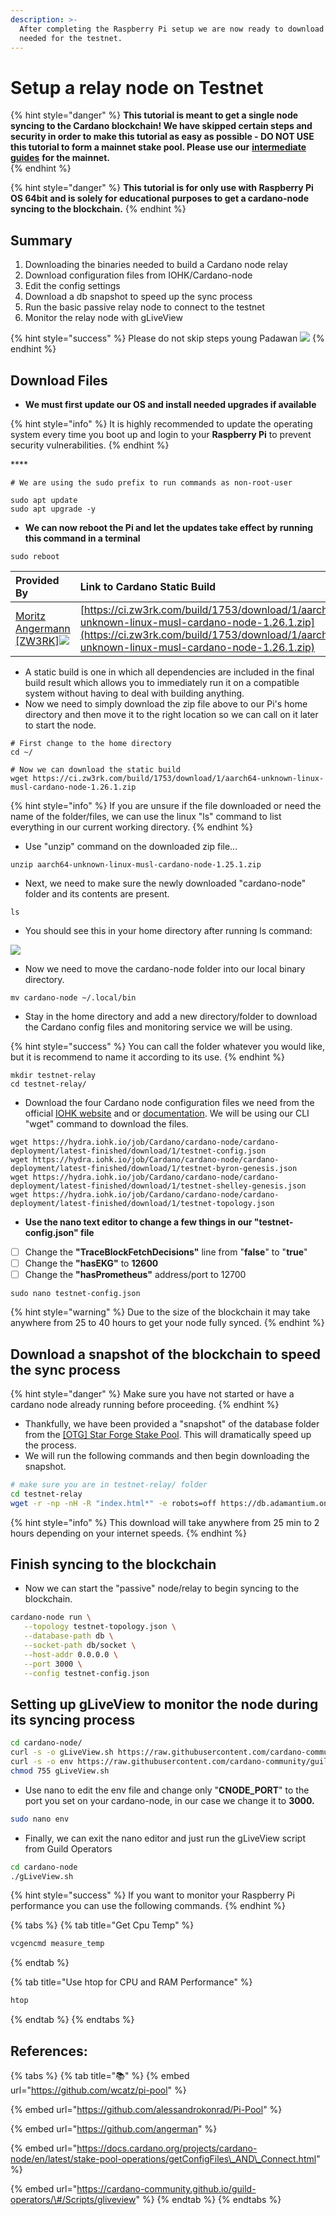 ```yaml
---
description: >-
  After completing the Raspberry Pi setup we are now ready to download the files
  needed for the testnet.
---
```


# Setup a relay node on Testnet

{% hint style="danger" %}
**This tutorial is meant to get a single node syncing to the Cardano blockchain! We have skipped certain steps and security in order to make this tutorial as easy as possible - DO NOT USE this tutorial to form a mainnet stake pool. Please use our** [**intermediate guides**](../../intermediate-guide/pi-pool-tutorial/) **for the mainnet.**    
{% endhint %}

{% hint style="danger" %}
 **This tutorial is for only use with Raspberry Pi OS 64bit and is solely for educational purposes to get a cardano-node syncing to the blockchain.** 
{% endhint %}

## Summary 

1. Downloading the binaries needed to build a Cardano node relay
2. Download configuration files from IOHK/Cardano-node
3. Edit the config settings 
4. Download a db snapshot to speed up the sync process
5. Run the basic passive relay node to connect to the testnet
6. Monitor the relay node with gLiveView  

{% hint style="success" %}
Please do not skip steps young Padawan  ![](../../.gitbook/assets/download-10-.jpeg) 
{% endhint %}

## Download Files

* **We must first update our OS and install needed upgrades if available**

{% hint style="info" %}
It is highly recommended to update the operating system every time you boot up and login to your **Raspberry Pi** to prevent security vulnerabilities.
{% endhint %}

\*\*\*\*

```
# We are using the sudo prefix to run commands as non-root-user  

sudo apt update
sudo apt upgrade -y

```

* **We can now reboot the Pi and let the updates take effect by running this command in a terminal**

```text
sudo reboot 
```



| Provided By | Link to Cardano Static Build  |
| :--- | :--- |
| [Moritz Angermann \[ZW3RK\]![](../../.gitbook/assets/git.jpeg)](https://github.com/angerman)  | [https://ci.zw3rk.com/build/1753/download/1/aarch64-unknown-linux-musl-cardano-node-1.26.1.zip](https://ci.zw3rk.com/build/1753/download/1/aarch64-unknown-linux-musl-cardano-node-1.26.1.zip) |

* A static build is one in which all dependencies are included in the final build result which allows you to immediately run it on a compatible system without having to deal with building anything.
* Now we need to simply download the zip file above to our Pi's home directory and then move it to the right location so we can call on it later to start the node.

```text
# First change to the home directory
cd ~/

# Now we can download the static build 
wget https://ci.zw3rk.com/build/1753/download/1/aarch64-unknown-linux-musl-cardano-node-1.26.1.zip
```

{% hint style="info" %}
If you are unsure if the file downloaded or need the name of the folder/files, we can use the linux "ls" command to list everything in our current working directory.
{% endhint %}

* Use "unzip" command on the downloaded zip file...

```text
unzip aarch64-unknown-linux-musl-cardano-node-1.25.1.zip
```

* Next, we need to make sure the newly downloaded "cardano-node" folder and its contents are present.  

```text
ls
```

* You should see this in your home directory after running ls command:

![](../../.gitbook/assets/screen-shot-2021-03-21-at-7.29.03-pm%20%281%29.png)

* Now we need to move the cardano-node folder into our local binary directory.

```text
mv cardano-node ~/.local/bin
```

* Stay in the home directory and add a new directory/folder to download the Cardano config files and monitoring service we will be using.

{% hint style="success" %}
You can call the folder whatever you would like, but it is recommend to name it according to its use.
{% endhint %}

```text
mkdir testnet-relay
cd testnet-relay/
```

* Download the four Cardano node configuration files we need from the official [IOHK website](https://hydra.iohk.io/build/5822084/download/1/index.html) and or [documentation](https://docs.cardano.org/projects/cardano-node/en/latest/stake-pool-operations/getConfigFiles_AND_Connect.html). We will be using our CLI "wget" command to download the files.

```text
wget https://hydra.iohk.io/job/Cardano/cardano-node/cardano-deployment/latest-finished/download/1/testnet-config.json
wget https://hydra.iohk.io/job/Cardano/cardano-node/cardano-deployment/latest-finished/download/1/testnet-byron-genesis.json
wget https://hydra.iohk.io/job/Cardano/cardano-node/cardano-deployment/latest-finished/download/1/testnet-shelley-genesis.json
wget https://hydra.iohk.io/job/Cardano/cardano-node/cardano-deployment/latest-finished/download/1/testnet-topology.json

```

* **Use the nano text editor to change a few things in our "testnet-config.json" file**
* [ ] Change the **"TraceBlockFetchDecisions"** line from "**false**" to "**true**"
* [ ] Change the **"hasEKG"** to **12600**
* [ ] Change  the **"hasPrometheus"** address/port to 12700

```text
sudo nano testnet-config.json
```

{% hint style="warning" %}
Due to the size of the blockchain it may take anywhere from 25 to 40 hours to get your node fully synced.
{% endhint %}

## Download a snapshot of the blockchain to speed the sync process

{% hint style="danger" %}
Make sure you have not started or have a cardano node already running before proceeding.
{% endhint %}

* Thankfully, we have been provided a "snapshot" of the database folder from the [\[OTG\] Star Forge Stake Pool](https://adamantium.online/). This will dramatically speed up the process.
* We will run the following commands and then begin downloading the snapshot.

```bash
# make sure you are in testnet-relay/ folder
cd testnet-relay
wget -r -np -nH -R "index.html*" -e robots=off https://db.adamantium.online/db/
```

{% hint style="info" %}
This download will take anywhere from 25 min to 2 hours depending on your internet speeds.
{% endhint %}

## Finish syncing to the blockchain 

* Now we can start the "passive" node/relay to begin syncing to the blockchain.

```bash
cardano-node run \
   --topology testnet-topology.json \
   --database-path db \
   --socket-path db/socket \
   --host-addr 0.0.0.0 \
   --port 3000 \
   --config testnet-config.json 
```

## Setting up gLiveView to monitor the node during its syncing process

```bash
cd cardano-node/
curl -s -o gLiveView.sh https://raw.githubusercontent.com/cardano-community/guild-operators/master/scripts/cnode-helper-scripts/gLiveView.sh
curl -s -o env https://raw.githubusercontent.com/cardano-community/guild-operators/master/scripts/cnode-helper-scripts/env
chmod 755 gLiveView.sh
```

* Use nano to edit the env file and change only "**CNODE\_PORT**" to the port you set on your cardano-node, in our case we change it to **3000.**

```bash
sudo nano env
```

* Finally, we can exit the nano editor and just run the gLiveView script from Guild Operators  

```bash
cd cardano-node
./gLiveView.sh
```

{% hint style="success" %}
If you want to monitor your Raspberry Pi performance you can use the following commands.
{% endhint %}

{% tabs %}
{% tab title="Get Cpu Temp" %}
```bash
vcgencmd measure_temp
```
{% endtab %}

{% tab title="Use htop for CPU and RAM Performance" %}
```bash
htop
```
{% endtab %}
{% endtabs %}

## References:

{% tabs %}
{% tab title="📚" %}
{% embed url="https://github.com/wcatz/pi-pool" %}



{% embed url="https://github.com/alessandrokonrad/Pi-Pool" %}

{% embed url="https://github.com/angerman" %}



{% embed url="https://docs.cardano.org/projects/cardano-node/en/latest/stake-pool-operations/getConfigFiles\_AND\_Connect.html" %}

{% embed url="https://cardano-community.github.io/guild-operators/\#/Scripts/gliveview" %}
{% endtab %}
{% endtabs %}



